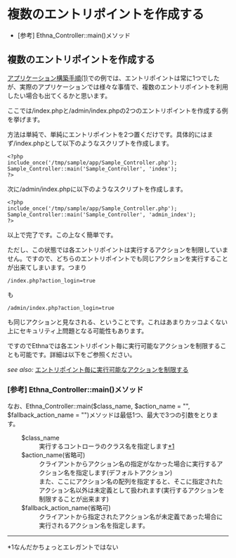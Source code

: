 # 複数のエントリポイントを作成する
  - [参考] Ethna\_Controller::main()メソッド 

## 複数のエントリポイントを作成する

[アプリケーション構築手順(1)](ethna-document-tutorial-practice1.md "ethna-document-tutorial-practice1 (23d)")での例では、エントリポイントは常に1つでしたが、実際のアプリケーションでは様々な事情で、複数のエントリポイントを利用したい場合も出てくるかと思います。

ここでは/index.phpと/admin/index.phpの2つのエントリポイントを作成する例を挙げます。

方法は単純で、単純にエントリポイントを2つ置くだけです。具体的にはまず/index.phpとして以下のようなスクリプトを作成します。

    <?php
    include_once('/tmp/sample/app/Sample_Controller.php');
    Sample_Controller::main('Sample_Controller', 'index');
    ?>

次に/admin/index.phpに以下のようなスクリプトを作成します。

    <?php
    include_once('/tmp/sample/app/Sample_Controller.php');
    Sample_Controller::main('Sample_Controller', 'admin_index');
    ?>

以上で完了です。この上なく簡単です。

ただし、この状態では各エントリポイントは実行するアクションを制限していません。ですので、どちらのエントリポイントでも同じアクションを実行することが出来てしまいます。つまり

    /index.php?action_login=true

も

    /admin/index.php?action_login=true

も同じアクションと見なされる、ということです。これはあまりカッコよくない上にセキュリティ上問題となる可能性もあります。

ですのでEthnaでは各エントリポイント毎に実行可能なアクションを制限することも可能です。詳細は以下をご参照ください。

_see also:_ [エントリポイント毎に実行可能なアクションを制限する](ethna-document-dev_guide-app-limitentrypoint.md "ethna-document-dev\_guide-app-limitentrypoint (706d)")

### [参考] Ethna\_Controller::main()メソッド

なお、Ethna\_Controller::main($class\_name, $action\_name = "", $fallback\_action\_name = "")メソッドは最低1つ、最大で3つの引数をとります。

<dl class="list1" style="padding-left:16px;margin-left:16px">
<dt>$class_name</dt>
<dd>実行するコントローラのクラス名を指定します<a id="notetext_1" href="#notefoot_1" class="note_super" title="なんだかちょっとエレガントではない">*1</a>
</dd>
<dt>$action_name(省略可)</dt>
<dd>クライアントからアクション名の指定がなかった場合に実行するアクション名を指定します(デフォルトアクション)<br>
また、ここにアクション名の配列を指定すると、そこに指定されたアクション名以外は未定義として扱われます(実行するアクションを制限することが出来ます)</dd>
<dt>$fallback_action_name(省略可)</dt>
<dd>クライアントから指定されたアクション名が未定義であった場合に実行されるアクション名を指定します。</dd>
</dl>

* * *
\*1なんだかちょっとエレガントではない  

